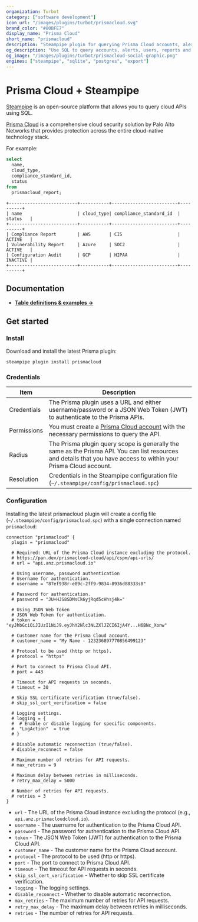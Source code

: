 ```yaml
---
organization: Turbot
category: ["software development"]
icon_url: "/images/plugins/turbot/prismacloud.svg"
brand_color: "#00BFE7"
display_name: "Prisma Cloud"
short_name: "prismacloud"
description: "Steampipe plugin for querying Prisma Cloud accounts, alerts, users, and other resources."
og_description: "Use SQL to query accounts, alerts, users, reports and more from Prisma Cloud. Open source CLI. No DB required."
og_image: "/images/plugins/turbot/prismacloud-social-graphic.png"
engines: ["steampipe", "sqlite", "postgres", "export"]
---
```


# Prisma Cloud + Steampipe

[Steampipe](https://steampipe.io) is an open-source platform that allows you to query cloud APIs using SQL.

[Prisma Cloud](https://www.paloaltonetworks.com/prismacloud/cloud) is a comprehensive cloud security solution by Palo Alto Networks that provides protection across the entire cloud-native technology stack.

For example:

```sql
select
  name,
  cloud_type,
  compliance_standard_id,
  status
from
  prismacloud_report;
```

```
+--------------------------+-----------+-------------------------+----------+
| name                     | cloud_type| compliance_standard_id  | status   |
+--------------------------+-----------+-------------------------+----------+
| Compliance Report        | AWS       | CIS                     | ACTIVE   |
| Vulnerability Report     | Azure     | SOC2                    | ACTIVE   |
| Configuration Audit      | GCP       | HIPAA                   | INACTIVE |
+--------------------------+-----------+-------------------------+----------+
```

## Documentation

- **[Table definitions & examples →](https://hub.steampipe.io/plugins/turbot/prismacloud/tables)**

## Get started

### Install

Download and install the latest Prisma plugin:

```bash
steampipe plugin install prismacloud
```

### Credentials

| Item        | Description                                                                                                                                                                                                                                                                                                                            |
| ----------- | -------------------------------------------------------------------------------------------------------------------------------------------------------------------------------------------------------------------------------------------------------------------------------------------------------------------------------------- |
| Credentials | The Prisma plugin uses a URL and either username/password or a JSON Web Token (JWT) to authenticate to the Prisma APIs.                                                                                                                                                                                                                |
| Permissions | You must create a [Prisma Cloud account](https://docs.paloaltonetworks.com/prismacloud/prismacloud-cloud/prismacloud-cloud-admin/get-started-with-prismacloud-cloud-access/get-started-with-prismacloud-cloud-identity-and-access-management/manage-access-to-prismacloud-cloud.html) with the necessary permissions to query the API. |
| Radius      | The Prisma plugin query scope is generally the same as the Prisma API. You can list resources and details that you have access to within your Prisma Cloud account.                                                                                                                                                                    |
| Resolution  | Credentials in the Steampipe configuration file (`~/.steampipe/config/prismacloud.spc`)                                                                                                                                                                                                                                                |

### Configuration

Installing the latest prismacloud plugin will create a config file (`~/.steampipe/config/prismacloud.spc`) with a single connection named `prismacloud`:

```hcl
connection "prismacloud" {
  plugin = "prismacloud"

  # Required: URL of the Prisma Cloud instance excluding the protocol.
  # https://pan.dev/prismacloud-cloud/api/cspm/api-urls/
  # url = "api.anz.prismacloud.io"

  # Using username, password authentication
  # Username for authentication.
  # username = "87ef938r-e89c-2ff9-9834-8936d88333s8"

  # Password for authentication.
  # password = "JU+HJS8SDMsCk6yjRqd5cHhsj4k="

  # Using JSON Web Token
  # JSON Web Token for authentication.
  # token = "eyJhbGciOiJIUzI1NiJ9.eyJhY2Nlc3NLZXlJZCI6IjA4Y...H6BNc_Xonw"

  # Customer name for the Prisma Cloud account.
  # customer_name = "My Name - 123236897770856499123"

  # Protocol to be used (http or https).
  # protocol = "https"

  # Port to connect to Prisma Cloud API.
  # port = 443

  # Timeout for API requests in seconds.
  # timeout = 30

  # Skip SSL certificate verification (true/false).
  # skip_ssl_cert_verification = false

  # Logging settings.
  # logging = {
  #  # Enable or disable logging for specific components.
  #  "LogAction"  = true
  # }

  # Disable automatic reconnection (true/false).
  # disable_reconnect = false

  # Maximum number of retries for API requests.
  # max_retries = 9

  # Maximum delay between retries in milliseconds.
  # retry_max_delay = 5000

  # Number of retries for API requests.
  # retries = 3
}
```

- `url` - The URL of the Prisma Cloud instance excluding the protocol (e.g., `api.anz.prismacloudcloud.io`).
- `username` - The username for authentication to the Prisma Cloud API.
- `password` - The password for authentication to the Prisma Cloud API.
- `token` - The JSON Web Token (JWT) for authentication to the Prisma Cloud API.
- `customer_name` - The customer name for the Prisma Cloud account.
- `protocol` - The protocol to be used (http or https).
- `port` - The port to connect to Prisma Cloud API.
- `timeout` - The timeout for API requests in seconds.
- `skip_ssl_cert_verification` - Whether to skip SSL certificate verification.
- `logging` - The logging settings.
- `disable_reconnect` - Whether to disable automatic reconnection.
- `max_retries` - The maximum number of retries for API requests.
- `retry_max_delay` - The maximum delay between retries in milliseconds.
- `retries` - The number of retries for API requests.
